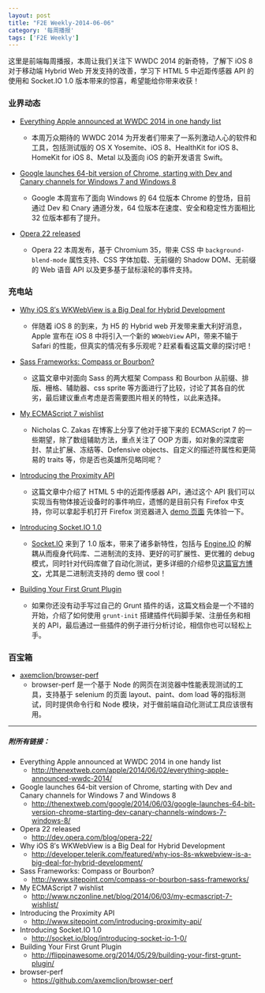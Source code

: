 ```yaml
---
layout: post
title: "F2E Weekly-2014-06-06"
category: '每周播报' 
tags: ['F2E Weekly']
---
```


这里是前端每周播报，本周让我们关注下 WWDC 2014 的新奇特，了解下 iOS 8 对于移动端 Hybrid Web 开发支持的改善，学习下 HTML 5 中近距传感器 API 的使用和 Socket.IO 1.0 版本带来的惊喜，希望能给你带来收获！

<!--more-->

### 业界动态

- [Everything Apple announced at WWDC 2014 in one handy list](http://thenextweb.com/apple/2014/06/02/everything-apple-announced-wwdc-2014/)
	- 本周万众期待的 WWDC 2014 为开发者们带来了一系列激动人心的软件和工具，包括测试版的 OS X Yosemite、iOS 8、HealthKit for iOS 8、HomeKit for iOS 8、Metal 以及面向 iOS 的新开发语言 Swift。
	
- [Google launches 64-bit version of Chrome, starting with Dev and Canary channels for Windows 7 and Windows 8](http://thenextweb.com/google/2014/06/03/google-launches-64-bit-version-chrome-starting-dev-canary-channels-windows-7-windows-8/)
	- Google 本周宣布了面向 Windows 的 64 位版本 Chrome 的登场，目前通过 Dev 和 Cnary 通道分发，64 位版本在速度、安全和稳定性方面相比 32 位版本都有了提升。
	
- [Opera 22 released](http://dev.opera.com/blog/opera-22/)
	- Opera 22 本周发布，基于 Chromium 35，带来 CSS 中 `background-blend-mode` 属性支持、CSS 字体加载、无前缀的 Shadow DOM、无前缀的 Web 语音 API 以及更多基于鼠标滚轮的事件支持。
	
### 充电站

- [Why iOS 8′s WKWebView is a Big Deal for Hybrid Development](http://developer.telerik.com/featured/why-ios-8s-wkwebview-is-a-big-deal-for-hybrid-development/)
	- 伴随着 iOS 8 的到来，为 H5 的 Hybrid web 开发带来重大利好消息，Apple 宣布在 iOS 8 中将引入一个新的 `WKWebView` API，带来不输于 Safari 的性能，但真实的情况有多乐观呢？赶紧看看这篇文章的探讨吧！

- [Sass Frameworks: Compass or Bourbon?](http://www.sitepoint.com/compass-or-bourbon-sass-frameworks/)
	- 这篇文章中对面向 Sass 的两大框架 Compass 和 Bourbon 从前缀、排版、栅格、辅助器、css sprite 等方面进行了比较，讨论了其各自的优劣，最后建议重点考虑是否需要图片相关的特性，以此来选择。
	
- [My ECMAScript 7 wishlist](http://www.nczonline.net/blog/2014/06/03/my-ecmascript-7-wishlist/)
	- Nicholas C. Zakas 在博客上分享了他对于接下来的 ECMAScript 7 的一些期望，除了数组辅助方法，重点关注了 OOP 方面，如对象的深度密封、禁止扩展、冻结等、Defensive objects、自定义的描述符属性和更简易的 traits 等，你是否也英雄所见略同呢？
	
- [Introducing the Proximity API](http://www.sitepoint.com/introducing-proximity-api/)
	- 这篇文章中介绍了 HTML 5 中的近距传感器 API，通过这个 API 我们可以实现当有物体接近设备时的事件响应，遗憾的是目前只有 Firefox 中支持，你可以拿起手机打开 Firefox 浏览器进入 [demo 页面](http://aurelio.audero.it/demo/proximity-api-demo.html) 先体验一下。
	
- [Introducing Socket.IO 1.0](http://socket.io/blog/introducing-socket-io-1-0/)
	- [Socket.IO](http://socket.io/) 来到了 1.0 版本，带来了诸多新特性，包括与 [Engine.IO](http://github.com/automattic/engine.io) 的解耦从而瘦身代码库、二进制流的支持、更好的可扩展性、更优雅的 debug 模式，同时针对代码库做了自动化测试，更多详细的介绍参见[这篇官方博文](http://socket.io/blog/introducing-socket-io-1-0/)，尤其是二进制流支持的 demo 很 cool！

- [Building Your First Grunt Plugin](http://flippinawesome.org/2014/05/29/building-your-first-grunt-plugin/)
	- 如果你还没有动手写过自己的 Grunt 插件的话，这篇文档会是一个不错的开始，介绍了如何使用 `grunt-init` 搭建插件代码脚手架、注册任务和相关的 API，最后通过一些插件的例子进行分析讨论，相信你也可以轻松上手。

### 百宝箱

- [axemclion/browser-perf](https://github.com/axemclion/browser-perf)
	- browser-perf 是一个基于 Node 的网页在浏览器中性能表现测试的工具，支持基于 selenium 的页面 layout、paint、dom load 等的指标测试，同时提供命令行和 Node 模块，对于做前端自动化测试工具应该很有用。


---

##### 附所有链接：

- Everything Apple announced at WWDC 2014 in one handy list
	- http://thenextweb.com/apple/2014/06/02/everything-apple-announced-wwdc-2014/
- Google launches 64-bit version of Chrome, starting with Dev and Canary channels for Windows 7 and Windows 8
	- http://thenextweb.com/google/2014/06/03/google-launches-64-bit-version-chrome-starting-dev-canary-channels-windows-7-windows-8/
- Opera 22 released
	- http://dev.opera.com/blog/opera-22/
- Why iOS 8′s WKWebView is a Big Deal for Hybrid Development
	- http://developer.telerik.com/featured/why-ios-8s-wkwebview-is-a-big-deal-for-hybrid-development/
- Sass Frameworks: Compass or Bourbon?
	- http://www.sitepoint.com/compass-or-bourbon-sass-frameworks/
- My ECMAScript 7 wishlist
	- http://www.nczonline.net/blog/2014/06/03/my-ecmascript-7-wishlist/
- Introducing the Proximity API
	- http://www.sitepoint.com/introducing-proximity-api/
- Introducing Socket.IO 1.0
	- http://socket.io/blog/introducing-socket-io-1-0/
- Building Your First Grunt Plugin
	- http://flippinawesome.org/2014/05/29/building-your-first-grunt-plugin/
- browser-perf
	- https://github.com/axemclion/browser-perf